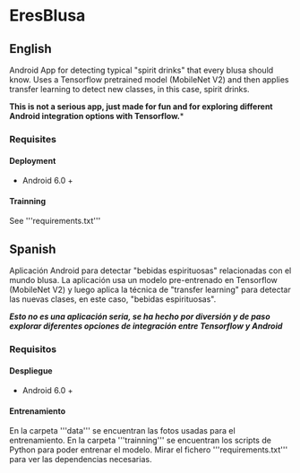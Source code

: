 # EresBlusa

## English
Android App for detecting typical "spirit drinks" that every blusa should know. Uses a Tensorflow pretrained model (MobileNet V2) and then applies transfer learning to detect new classes, in this case, spirit drinks. 

**This is not a serious app, just made for fun and for exploring different Android integration options with Tensorflow.***

### Requisites

#### Deployment 

 * Android 6.0 +

#### Trainning

See '''requirements.txt''' 
 
## Spanish
Aplicación Android para detectar "bebidas espirituosas" relacionadas con el mundo blusa. La aplicación usa un modelo pre-entrenado en Tensorflow (MobileNet V2) y luego aplica la técnica de "transfer learning" para detectar las nuevas clases, en este caso,  "bebidas espirituosas". 

***Esto no es una aplicación seria, se ha hecho por diversión y de paso explorar diferentes opciones de integración entre Tensorflow y Android***

### Requisitos

#### Despliegue 

 * Android 6.0 +

#### Entrenamiento
En la carpeta '''data''' se encuentran las fotos usadas para el entrenamiento. En la carpeta '''trainning''' se encuentran los scripts de Python para poder entrenar el modelo. Mirar el fichero '''requirements.txt''' para ver las dependencias necesarias. 
